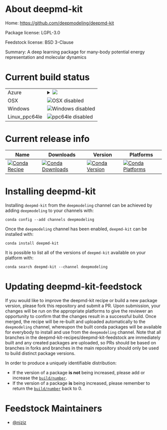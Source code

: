 About deepmd-kit
================

Home: https://github.com/deepmodeling/deepmd-kit

Package license: LGPL-3.0

Feedstock license: BSD 3-Clause

Summary: A deep learning package for many-body potential energy representation and molecular dynamics



Current build status
====================


<table>
    
  <tr>
    <td>Azure</td>
    <td>
      <details>
        <summary>
          <a href="https://dev.azure.com/deepmd-kit-recipes/feedstock-builds/_build/latest?definitionId=1&branchName=master">
            <img src="https://dev.azure.com/deepmd-kit-recipes/feedstock-builds/_apis/build/status/deepmd-kit-feedstock?branchName=master">
          </a>
        </summary>
        <table>
          <thead><tr><th>Variant</th><th>Status</th></tr></thead>
          <tbody><tr>
              <td>linux_dp_variantcpufloat_prechighpython3.6</td>
              <td>
                <a href="https://dev.azure.com/deepmd-kit-recipes/feedstock-builds/_build/latest?definitionId=1&branchName=master">
                  <img src="https://dev.azure.com/deepmd-kit-recipes/feedstock-builds/_apis/build/status/deepmd-kit-feedstock?branchName=master&jobName=linux&configuration=linux_dp_variantcpufloat_prechighpython3.6" alt="variant">
                </a>
              </td>
            </tr><tr>
              <td>linux_dp_variantcpufloat_prechighpython3.7</td>
              <td>
                <a href="https://dev.azure.com/deepmd-kit-recipes/feedstock-builds/_build/latest?definitionId=1&branchName=master">
                  <img src="https://dev.azure.com/deepmd-kit-recipes/feedstock-builds/_apis/build/status/deepmd-kit-feedstock?branchName=master&jobName=linux&configuration=linux_dp_variantcpufloat_prechighpython3.7" alt="variant">
                </a>
              </td>
            </tr><tr>
              <td>linux_dp_variantcpufloat_preclowpython3.6</td>
              <td>
                <a href="https://dev.azure.com/deepmd-kit-recipes/feedstock-builds/_build/latest?definitionId=1&branchName=master">
                  <img src="https://dev.azure.com/deepmd-kit-recipes/feedstock-builds/_apis/build/status/deepmd-kit-feedstock?branchName=master&jobName=linux&configuration=linux_dp_variantcpufloat_preclowpython3.6" alt="variant">
                </a>
              </td>
            </tr><tr>
              <td>linux_dp_variantcpufloat_preclowpython3.7</td>
              <td>
                <a href="https://dev.azure.com/deepmd-kit-recipes/feedstock-builds/_build/latest?definitionId=1&branchName=master">
                  <img src="https://dev.azure.com/deepmd-kit-recipes/feedstock-builds/_apis/build/status/deepmd-kit-feedstock?branchName=master&jobName=linux&configuration=linux_dp_variantcpufloat_preclowpython3.7" alt="variant">
                </a>
              </td>
            </tr><tr>
              <td>linux_dp_variantgpufloat_prechighpython3.6</td>
              <td>
                <a href="https://dev.azure.com/deepmd-kit-recipes/feedstock-builds/_build/latest?definitionId=1&branchName=master">
                  <img src="https://dev.azure.com/deepmd-kit-recipes/feedstock-builds/_apis/build/status/deepmd-kit-feedstock?branchName=master&jobName=linux&configuration=linux_dp_variantgpufloat_prechighpython3.6" alt="variant">
                </a>
              </td>
            </tr><tr>
              <td>linux_dp_variantgpufloat_prechighpython3.7</td>
              <td>
                <a href="https://dev.azure.com/deepmd-kit-recipes/feedstock-builds/_build/latest?definitionId=1&branchName=master">
                  <img src="https://dev.azure.com/deepmd-kit-recipes/feedstock-builds/_apis/build/status/deepmd-kit-feedstock?branchName=master&jobName=linux&configuration=linux_dp_variantgpufloat_prechighpython3.7" alt="variant">
                </a>
              </td>
            </tr><tr>
              <td>linux_dp_variantgpufloat_preclowpython3.6</td>
              <td>
                <a href="https://dev.azure.com/deepmd-kit-recipes/feedstock-builds/_build/latest?definitionId=1&branchName=master">
                  <img src="https://dev.azure.com/deepmd-kit-recipes/feedstock-builds/_apis/build/status/deepmd-kit-feedstock?branchName=master&jobName=linux&configuration=linux_dp_variantgpufloat_preclowpython3.6" alt="variant">
                </a>
              </td>
            </tr><tr>
              <td>linux_dp_variantgpufloat_preclowpython3.7</td>
              <td>
                <a href="https://dev.azure.com/deepmd-kit-recipes/feedstock-builds/_build/latest?definitionId=1&branchName=master">
                  <img src="https://dev.azure.com/deepmd-kit-recipes/feedstock-builds/_apis/build/status/deepmd-kit-feedstock?branchName=master&jobName=linux&configuration=linux_dp_variantgpufloat_preclowpython3.7" alt="variant">
                </a>
              </td>
            </tr>
          </tbody>
        </table>
      </details>
    </td>
  </tr>
  <tr>
    <td>OSX</td>
    <td>
      <img src="https://img.shields.io/badge/OSX-disabled-lightgrey.svg" alt="OSX disabled">
    </td>
  </tr>
  <tr>
    <td>Windows</td>
    <td>
      <img src="https://img.shields.io/badge/Windows-disabled-lightgrey.svg" alt="Windows disabled">
    </td>
  </tr>
  <tr>
    <td>Linux_ppc64le</td>
    <td>
      <img src="https://img.shields.io/badge/ppc64le-disabled-lightgrey.svg" alt="ppc64le disabled">
    </td>
  </tr>
</table>

Current release info
====================

| Name | Downloads | Version | Platforms |
| --- | --- | --- | --- |
| [![Conda Recipe](https://img.shields.io/badge/recipe-deepmd--kit-green.svg)](https://anaconda.org/deepmodeling/deepmd-kit) | [![Conda Downloads](https://img.shields.io/conda/dn/deepmodeling/deepmd-kit.svg)](https://anaconda.org/deepmodeling/deepmd-kit) | [![Conda Version](https://img.shields.io/conda/vn/deepmodeling/deepmd-kit.svg)](https://anaconda.org/deepmodeling/deepmd-kit) | [![Conda Platforms](https://img.shields.io/conda/pn/deepmodeling/deepmd-kit.svg)](https://anaconda.org/deepmodeling/deepmd-kit) |

Installing deepmd-kit
=====================

Installing `deepmd-kit` from the `deepmodeling` channel can be achieved by adding `deepmodeling` to your channels with:

```
conda config --add channels deepmodeling
```

Once the `deepmodeling` channel has been enabled, `deepmd-kit` can be installed with:

```
conda install deepmd-kit
```

It is possible to list all of the versions of `deepmd-kit` available on your platform with:

```
conda search deepmd-kit --channel deepmodeling
```




Updating deepmd-kit-feedstock
=============================

If you would like to improve the deepmd-kit recipe or build a new
package version, please fork this repository and submit a PR. Upon submission,
your changes will be run on the appropriate platforms to give the reviewer an
opportunity to confirm that the changes result in a successful build. Once
merged, the recipe will be re-built and uploaded automatically to the
`deepmodeling` channel, whereupon the built conda packages will be available for
everybody to install and use from the `deepmodeling` channel.
Note that all branches in the deepmd-kit-recipes/deepmd-kit-feedstock are
immediately built and any created packages are uploaded, so PRs should be based
on branches in forks and branches in the main repository should only be used to
build distinct package versions.

In order to produce a uniquely identifiable distribution:
 * If the version of a package **is not** being increased, please add or increase
   the [``build/number``](https://conda.io/docs/user-guide/tasks/build-packages/define-metadata.html#build-number-and-string).
 * If the version of a package **is** being increased, please remember to return
   the [``build/number``](https://conda.io/docs/user-guide/tasks/build-packages/define-metadata.html#build-number-and-string)
   back to 0.

Feedstock Maintainers
=====================

* [@njzjz](https://github.com/njzjz/)

